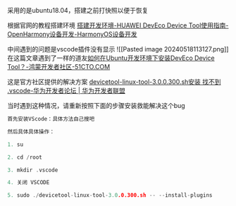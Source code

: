采用的是ubuntu18.04，搭建之前打快照以便于恢复

根据官网的教程搭建环境
[搭建开发环境-HUAWEI DevEco Device Tool使用指南-OpenHarmony设备开发-HarmonyOS设备开发](https://device.harmonyos.com/cn/docs/documentation/guide/ide-install-windows-ubuntu-0000001194073744#section186614181716)


中间遇到的问题是vscode插件没有显示
![[Pasted image 20240518113127.png]]
在这篇文章遇到了一样的道友[如何在Ubuntu开发环境下安装DevEco Device Tool？-鸿蒙开发者社区-51CTO.COM](https://ost.51cto.com/posts/11501)

这是官方社区提供的解决方案
[devicetool-linux-tool-3.0.0.300.sh安装 找不到 .vscode-华为开发者论坛 | 华为开发者联盟](https://developer.huawei.com/consumer/cn/forum/topic/0202772043716470323?fid=0103702273237520029)

当时遇到这种情况，请重新按照下面的步骤安装救能解决这个bug
```C
首先安装VScode：具体方法自己搜吧

然后具体具体操作：

1. su

2. cd /root 

3. mkdir .vscode

4. 关闭 VSCODE

5. sudo ./devicetool-linux-tool-3.0.0.300.sh -- --install-plugins
```